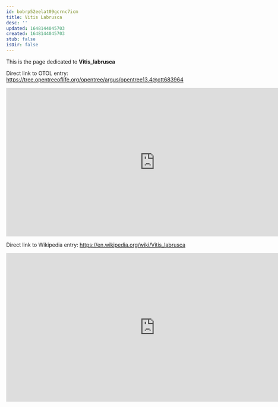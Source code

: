 ```yaml
---
id: bobrp52eelat09gcrnc7icm
title: Vitis Labrusca
desc: ''
updated: 1648144045703
created: 1648144045703
stub: false
isDir: false
---
```

This is the page dedicated to **Vitis_labrusca**


Direct link to OTOL entry: https://tree.opentreeoflife.org/opentree/argus/opentree13.4@ott683964



<html>
    <body>
    <iframe src="https://tree.opentreeoflife.org/opentree/argus/opentree13.4@ott683964"
    width="800" height="400" frameborder="0" allowfullscreen> </iframe>
    </body>
</html>
    


Direct link to Wikipedia entry: https://en.wikipedia.org/wiki/Vitis_labrusca



<html>
    <body>
    <iframe src="https://en.wikipedia.org/wiki/Vitis_labrusca"
    width="800" height="400" frameborder="0" allowfullscreen> </iframe>
    </body>
</html>
    
